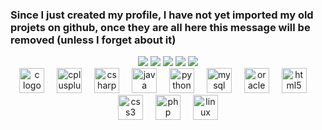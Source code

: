 ### Since I just created my profile, I have not yet imported my old projets on github, once they are all here this message will be removed (unless I forget about it)

<div align="center">
<img src="http://github-profile-summary-cards.vercel.app/api/cards/profile-details?username=calliixte&theme=nightowl"/>
<img src="http://github-profile-summary-cards.vercel.app/api/cards/repos-per-language?username=calliixte&theme=nightowl"/>
<img src="http://github-profile-summary-cards.vercel.app/api/cards/most-commit-language?username=calliixte&theme=nightowl"/>
<img src="http://github-profile-summary-cards.vercel.app/api/cards/stats?username=calliixte&theme=nightowl"/>
<img src="http://github-profile-summary-cards.vercel.app/api/cards/productive-time?username=calliixte&theme=nightowl&utcOffset=1"/>

  <br/>
</div>

<div align="center">
  <img src="https://cdn.jsdelivr.net/gh/devicons/devicon/icons/c/c-original.svg" height="40" alt="c logo"  />
  <img width="12" />
  <img src="https://cdn.jsdelivr.net/gh/devicons/devicon/icons/cplusplus/cplusplus-original.svg" height="40" alt="cplusplus logo"  />
  <img width="12" />
  <img src="https://cdn.jsdelivr.net/gh/devicons/devicon/icons/csharp/csharp-original.svg" height="40" alt="csharp logo"  />
  <img width="12" />
  <img src="https://skillicons.dev/icons?i=java" height="40" alt="java logo"  />
  <img width="12" />
  <img src="https://cdn.jsdelivr.net/gh/devicons/devicon/icons/python/python-original.svg" height="40" alt="python logo"  />
  <img width="12" />
  <img src="https://cdn.simpleicons.org/mysql/4479A1" height="40" alt="mysql logo"  />
  <img width="12" />
  <img src="https://cdn.jsdelivr.net/gh/devicons/devicon/icons/oracle/oracle-original.svg" height="40" alt="oracle logo"  />
  <img width="12" />
  <img src="https://cdn.jsdelivr.net/gh/devicons/devicon/icons/html5/html5-original.svg" height="40" alt="html5 logo"  />
  <img width="12" />
  <img src="https://cdn.jsdelivr.net/gh/devicons/devicon/icons/css3/css3-original.svg" height="40" alt="css3 logo"  />
  <img width="12" />
  <img src="https://cdn.simpleicons.org/php/777BB4" height="40" alt="php logo"  />
  <img width="12" />
  <img src="https://skillicons.dev/icons?i=linux" height="40" alt="linux logo"  />
</div>


###
